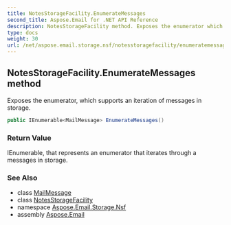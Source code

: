 ```yaml
---
title: NotesStorageFacility.EnumerateMessages
second_title: Aspose.Email for .NET API Reference
description: NotesStorageFacility method. Exposes the enumerator which supports an iteration of messages in storage
type: docs
weight: 30
url: /net/aspose.email.storage.nsf/notesstoragefacility/enumeratemessages/
---
```

## NotesStorageFacility.EnumerateMessages method

Exposes the enumerator, which supports an iteration of messages in storage.

```csharp
public IEnumerable<MailMessage> EnumerateMessages()
```

### Return Value

IEnumerable, that represents an enumerator that iterates through a messages in storage.

### See Also

* class [MailMessage](../../../aspose.email/mailmessage/)
* class [NotesStorageFacility](../)
* namespace [Aspose.Email.Storage.Nsf](../../notesstoragefacility/)
* assembly [Aspose.Email](../../../)


